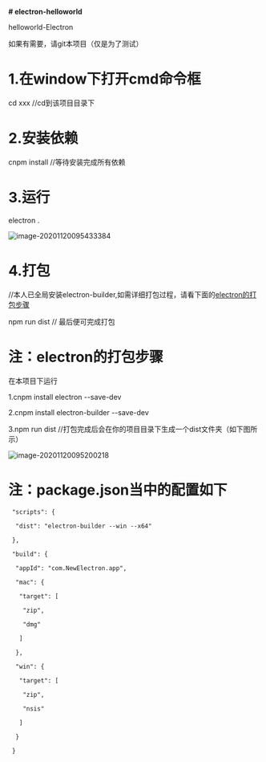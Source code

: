 **# electron-helloworld**

helloworld-Electron



如果有需要，请git本项目（仅是为了测试）

<h1>1.在window下打开cmd命令框</h1>

cd xxx //cd到该项目目录下

# 2.安装依赖

cnpm install //等待安装完成所有依赖

# 3.运行

electron .

![image-20201120095433384](C:\Users\Cubicise\AppData\Roaming\Typora\typora-user-images\image-20201120095433384.png)

# 4.打包

//本人已全局安装electron-builder,如需详细打包过程，请看下面的[electron的打包步骤]()

npm run dist // 最后便可完成打包

# 注：electron的打包步骤

在本项目下运行

1.cnpm install electron --save-dev 

2.cnpm install electron-builder --save-dev

3.npm run dist //打包完成后会在你的项目目录下生成一个dist文件夹（如下图所示）

![image-20201120095200218](C:\Users\Cubicise\AppData\Roaming\Typora\typora-user-images\image-20201120095200218.png)

# 注：package.json当中的配置如下

```
 "scripts": {

  "dist": "electron-builder --win --x64"

 },

 "build": {

  "appId": "com.NewElectron.app",

  "mac": {

   "target": [

​    "zip",

​    "dmg"

   ]

  },

  "win": {

   "target": [

​    "zip",

​    "nsis"

   ]

  }

 }


```

